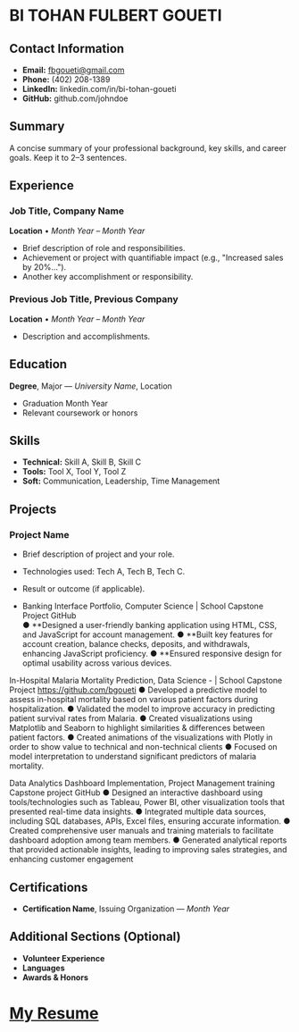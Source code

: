 # BI TOHAN FULBERT GOUETI

## Contact Information
- **Email:** fbgoueti@gmail.com
- **Phone:** (402) 208-1389
- **LinkedIn:** linkedin.com/in/bi-tohan-goueti
- **GitHub:** github.com/johndoe

## Summary
A concise summary of your professional background, key skills, and career goals. Keep it to 2–3 sentences.

## Experience

### Job Title, Company Name
**Location** • *Month Year – Month Year*
- Brief description of role and responsibilities.
- Achievement or project with quantifiable impact (e.g., "Increased sales by 20%...").
- Another key accomplishment or responsibility.

### Previous Job Title, Previous Company
**Location** • *Month Year – Month Year*
- Description and accomplishments.

## Education

**Degree**, Major — *University Name*, Location
- Graduation Month Year
- Relevant coursework or honors
## Skills
- **Technical:** Skill A, Skill B, Skill C
- **Tools:** Tool X, Tool Y, Tool Z
- **Soft:** Communication, Leadership, Time Management

## Projects

### Project Name
- Brief description of project and your role.
- Technologies used: Tech A, Tech B, Tech C.
- Result or outcome (if applicable).

- Banking Interface Portfolio, Computer Science | School Capstone Project 	GitHub   
●	**Designed a user-friendly banking application using HTML, CSS, and JavaScript for account management. 
●	**Built key features for account creation, balance checks, deposits, and withdrawals, enhancing JavaScript proficiency.
●	**Ensured responsive design for optimal usability across various devices.

In-Hospital Malaria Mortality Prediction, Data Science -  | School Capstone Project  	https://github.com/bgoueti 
●	Developed a predictive model to assess in-hospital mortality based on various patient factors during hospitalization. 
●	Validated the model to improve accuracy in predicting patient survival rates from Malaria.
●	Created visualizations using Matplotlib and Seaborn to highlight similarities & differences between patient factors.
●	Created animations of the visualizations with Plotly in order to show value to technical and non-technical clients
●	Focused on model interpretation to understand significant predictors of malaria mortality.

Data Analytics Dashboard Implementation, Project Management training Capstone project  	GitHub 
●	Designed an interactive dashboard using tools/technologies such as Tableau, Power BI, other visualization tools that presented real-time data insights.
●	Integrated multiple data sources, including SQL databases, APIs, Excel files, ensuring accurate information.
●	Created comprehensive user manuals and training materials to facilitate dashboard adoption among team members.
●	Generated analytical reports that provided actionable insights, leading to improving sales strategies, and enhancing customer engagement


## Certifications
- **Certification Name**, Issuing Organization — *Month Year*

## Additional Sections (Optional)
- **Volunteer Experience**
- **Languages**
- **Awards & Honors**

# [My Resume](https://docs.google.com/document/d/1ZwgxGAj3BBbc7n9-X5Atx2P7oTk3ylVAacCP8O7KVIY/edit?tab=t.0)
